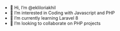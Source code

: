 - 👋 Hi, I’m @ekliloriakhil
- 👀 I’m interested in Coding with Javascript and PHP
- 🌱 I’m currently learning Laravel 8
- 💞️ I’m looking to collaborate on PHP projects

<!---
ekliloriakhil/ekliloriakhil is a ✨ special ✨ repository because its `README.md` (this file) appears on your GitHub profile.
You can click the Preview link to take a look at your changes.
--->
